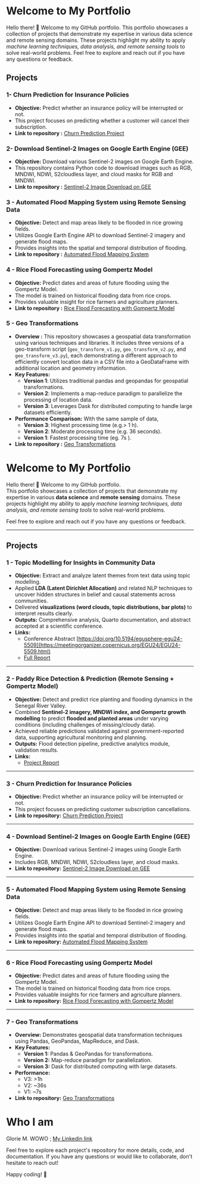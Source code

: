 # Welcome to My Portfolio

Hello there! 👋 Welcome to my GitHub portfolio. This portfolio showcases a collection of projects that demonstrate my expertise in various data science and remote sensing domains. These projects highlight my ability to apply *machine learning techniques, data analysis, and remote sensing tools* to solve real-world problems.
Feel free to explore and reach out if you have any questions or feedback.
## Projects

### 1- Churn Prediction for Insurance Policies
- **Objective:** Predict whether an insurance policy will be interrupted or not.
- This project focuses on predicting whether a customer will cancel their subscription.
- **Link to repository :** [Churn Prediction Project](https://github.com/glods/churn_prediction)

### 2- Download Sentinel-2 Images on Google Earth Engine (GEE)
- **Objective:** Download various Sentinel-2 images on Google Earth Engine.
- This repository contains Python code to download images such as RGB, MNDWI, NDWI, S2cloudless layer, and cloud masks for RGB and MNDWI.
- **Link to repository :** [Sentinel-2 Image Download on GEE](https://github.com/glods/download_sentinel2_images_on_GEE)

### 3 - Automated Flood Mapping System using Remote Sensing Data
- **Objective:** Detect and map areas likely to be flooded in rice growing fields.
- Utilizes Google Earth Engine API to download Sentinel-2 imagery and generate flood maps.
- Provides insights into the spatial and temporal distribution of flooding.
- **Link to repository :** [Automated Flood Mapping System](https://gitlab.com/irisat_senegal/automated_flood_mapping_system)

### 4 - Rice Flood Forecasting using Gompertz Model
- **Objective:** Predict dates and areas of future flooding using the Gompertz Model.
- The model is trained on historical flooding data from rice crops.
- Provides valuable insight for rice farmers and agriculture planners.
- **Link to repository :** [Rice Flood Forecasting with Gompertz Model](https://gitlab.com/irisat_senegal/rice_flood_forecasting_using_gompertz_model)

### 5 - Geo Transformations 

-  **Overview :** This repository showcases a geospatial data transformation using various techniques and libraries. It includes three versions of a geo-transform script (`geo_transform_v1.py`, `geo_transform_v2.py`, and `geo_transform_v3.py`), each demonstrating a different approach to efficiently convert location data in a CSV file into a GeoDataFrame with additional location and geometry information.
- **Key Features:** 
  - **Version 1**: Utilizes traditional pandas and geopandas for geospatial transformations.
  - **Version 2**: Implements a map-reduce paradigm to parallelize the processing of location data.
  - **Version 3**: Leverages Dask for distributed computing to handle large datasets efficiently.
- **Performance Comparison:** With the same sample of data, 
  - **Version 3**: Highest processing time (e.g.> 1  h).
  - **Version 2**: Moderate processing time (e.g. 36 seconds).
  - **Version 1**: Fastest processing time (eg. 7s ).
- **Link to repository :** [Geo Transformations ](https://github.com/glods/geospatial_data_transformation)



# Welcome to My Portfolio

Hello there! 👋 Welcome to my GitHub portfolio.  
This portfolio showcases a collection of projects that demonstrate my expertise in various **data science** and **remote sensing** domains. These projects highlight my ability to apply *machine learning techniques, data analysis, and remote sensing tools* to solve real-world problems.  

Feel free to explore and reach out if you have any questions or feedback.  

---

## Projects

### 1 - Topic Modelling for Insights in Community Data
- **Objective:** Extract and analyze latent themes from text data using topic modelling.  
- Applied **LDA (Latent Dirichlet Allocation)** and related NLP techniques to uncover hidden structures in belief and causal statements across communities.  
- Delivered **visualizations (word clouds, topic distributions, bar plots)** to interpret results clearly.  
- **Outputs:** Comprehensive analysis, Quarto documentation, and abstract accepted at a scientific conference.  
- **Links:**  
  - Conference Abstract [https://doi.org/10.5194/egusphere-egu24-5509](https://meetingorganizer.copernicus.org/EGU24/EGU24-5509.html)  
  - [Full Report](https://glorie.quarto.pub/topic-modeling-uganda/)  

---

### 2 - Paddy Rice Detection & Prediction (Remote Sensing + Gompertz Model)
- **Objective:** Detect and predict rice planting and flooding dynamics in the Senegal River Valley.  
- Combined **Sentinel-2 imagery, MNDWI index, and Gompertz growth modelling** to predict **flooded and planted areas** under varying conditions (including challenges of missing/cloudy data).  
- Achieved reliable predictions validated against government-reported data, supporting agricultural monitoring and planning.  
- **Outputs:** Flood detection pipeline, predictive analytics module, validation results.  
- **Links:**  
  - [Project Report](https://glorie.quarto.pub/flood-detection-and-prediction---case-of-rice-fields-in-the-senegal-river-valley/)  

---

### 3 - Churn Prediction for Insurance Policies
- **Objective:** Predict whether an insurance policy will be interrupted or not.  
- This project focuses on predicting customer subscription cancellations.  
- **Link to repository:** [Churn Prediction Project](https://github.com/glods/churn_prediction)  

---

### 4 - Download Sentinel-2 Images on Google Earth Engine (GEE)
- **Objective:** Download various Sentinel-2 images using Google Earth Engine.  
- Includes RGB, MNDWI, NDWI, S2cloudless layer, and cloud masks.  
- **Link to repository:** [Sentinel-2 Image Download on GEE](https://github.com/glods/download_sentinel2_images_on_GEE)  

---

### 5 - Automated Flood Mapping System using Remote Sensing Data
- **Objective:** Detect and map areas likely to be flooded in rice growing fields.  
- Utilizes Google Earth Engine API to download Sentinel-2 imagery and generate flood maps.  
- Provides insights into the spatial and temporal distribution of flooding.  
- **Link to repository:** [Automated Flood Mapping System](https://gitlab.com/irisat_senegal/automated_flood_mapping_system)  

---

### 6 - Rice Flood Forecasting using Gompertz Model
- **Objective:** Predict dates and areas of future flooding using the Gompertz Model.  
- The model is trained on historical flooding data from rice crops.  
- Provides valuable insights for rice farmers and agriculture planners.  
- **Link to repository:** [Rice Flood Forecasting with Gompertz Model](https://gitlab.com/irisat_senegal/rice_flood_forecasting_using_gompertz_model)  

---

### 7 - Geo Transformations
- **Overview:** Demonstrates geospatial data transformation techniques using Pandas, GeoPandas, MapReduce, and Dask.  
- **Key Features:**  
  - **Version 1:** Pandas & GeoPandas for transformations.  
  - **Version 2:** Map-reduce paradigm for parallelization.  
  - **Version 3:** Dask for distributed computing with large datasets.  
- **Performance:**  
  - V3: >1h  
  - V2: ~36s  
  - V1: ~7s  
- **Link to repository:** [Geo Transformations](https://github.com/glods/geospatial_data_transformation)  

# Who I am
Glorie M. WOWO ; [My Linkedin link](https://cm.linkedin.com/in/glorie-metsa-wowo-97642211b)


Feel free to explore each project's repository for more details, code, and documentation. If you have any questions or would like to collaborate, don't hesitate to reach out!

Happy coding! 🚀
